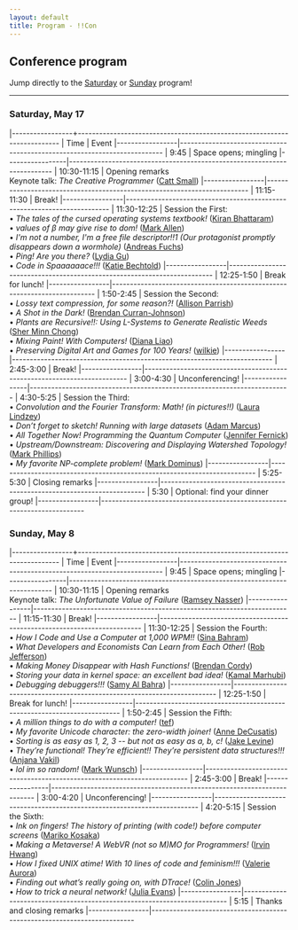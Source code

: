 ```yaml
---
layout: default
title: Program - !!Con
---
```

          
## Conference program

Jump directly to the [Saturday](#saturday) or [Sunday](#sunday) program!

---

<a name="saturday"></a>

### Saturday, May 17

<div class="scheduletable">

|-----------------+-------------------------------------------------------------------------
| Time            | Event
|-----------------|-------------------------------------------------------------------------
| 9:45            | Space opens; mingling
|-----------------|-------------------------------------------------------------------------
| 10:30-11:15     | Opening remarks <br /> Keynote talk: *The Creative Programmer* ([Catt Small](speakers.html#catt-small))
|-----------------|-------------------------------------------------------------------------
| 11:15-11:30     | Break!
|-----------------|-------------------------------------------------------------------------
| 11:30-12:25     | Session the First: <br /> &bull; *The tales of the cursed operating systems textbook!* ([Kiran Bhattaram](speakers.html#kiran-bhattaram))<br />&bull; *values of β may give rise to dom!* ([Mark Allen](speakers.html#mark-allen))<br />&bull; *I'm not a number, I'm a free file descriptor!!1 (Our protagonist promptly disappears down a wormhole)* ([Andreas Fuchs](speakers.html#andreas-fuchs))<br />&bull; *Ping! Are you there?* ([Lydia Gu](speakers.html#lydia-gu))<br />&bull; *Code in Spaaaaaace!!!* ([Katie Bechtold](speakers.html#katie-bechtold))
|-----------------|-------------------------------------------------------------------------
| 12:25-1:50      | Break for lunch!
|-----------------|-------------------------------------------------------------------------
| 1:50-2:45       | Session the Second: <br />&bull; *Lossy text compression, for some reason?!* ([Allison Parrish](speakers.html#allison-parrish))<br />&bull; *A Shot in the Dark!* ([Brendan Curran-Johnson](speakers.html#brendan-curran-johnson))<br />&bull; *Plants are Recursive!!: Using L-Systems to Generate Realistic Weeds* ([Sher Minn Chong](speakers.html#sher-minn-chong))<br />&bull; *Mixing Paint! With Computers!* ([Diana Liao](speakers.html#diana-liao))<br />&bull; *Preserving Digital Art and Games for 100 Years!* ([wilkie](speakers.html#wilkie))
|-----------------|-------------------------------------------------------------------------
| 2:45-3:00       | Break!
|-----------------|-------------------------------------------------------------------------
| 3:00-4:30       | Unconferencing!
|-----------------|-------------------------------------------------------------------------
| 4:30-5:25       | Session the Third: <br />&bull; *Convolution and the Fourier Transform: Math! (in pictures!!)* ([Laura Lindzey](speakers.html#laura-lindzey))<br />&bull; *Don’t forget to sketch! Running with large datasets* ([Adam Marcus](speakers.html#adam-marcus))<br />&bull; *All Together Now! Programming the Quantum Computer* ([Jennifer Fernick](speakers.html#jennifer-fernick))<br />&bull; *Upstream/Downstream: Discovering and Displaying Watershed Topology!* ([Mark Phillips](speakers.html#mark-phillips))<br />&bull; *My favorite NP-complete problem!* ([Mark Dominus](speakers.html#mark-dominus))
|-----------------|-------------------------------------------------------------------------
| 5:25-5:30       | Closing remarks
|-----------------|-------------------------------------------------------------------------
| 5:30            | Optional: find your dinner group!
|-----------------|-------------------------------------------------------------------------

</div>

<a name="sunday"></a>

### Sunday, May 8

<div class="scheduletable">

|-----------------+-------------------------------------------------------------------------
| Time            | Event
|-----------------|-------------------------------------------------------------------------
| 9:45            | Space opens; mingling
|-----------------|-------------------------------------------------------------------------
| 10:30-11:15     | Opening remarks <br /> Keynote talk: *The Unfortunate Value of Failure* ([Ramsey Nasser](speakers.html#ramsey-nasser))
|-----------------|-------------------------------------------------------------------------
| 11:15-11:30     | Break!
|-----------------|-------------------------------------------------------------------------
| 11:30-12:25     | Session the Fourth: <br />&bull; *How I Code and Use a Computer at 1,000 WPM!!* ([Sina Bahram](speakers.html#sina-bahram))<br />&bull; *What Developers and Economists Can Learn from Each Other!* ([Rob Jefferson](speakers.html#rob-jefferson))<br />&bull; *Making Money Disappear with Hash Functions!* ([Brendan Cordy](speakers.html#brendan-cordy))<br />&bull; *Storing your data in kernel space: an excellent bad idea!* ([Kamal Marhubi](speakers.html#kamal-marhubi))<br />&bull; *Debugging debuggers!!!* ([Samy Al Bahra](speakers.html#samy-al-bahra))
|-----------------|-------------------------------------------------------------------------
| 12:25-1:50      | Break for lunch!
|-----------------|-------------------------------------------------------------------------
| 1:50-2:45       | Session the Fifth: <br />&bull; *A million things to do with a computer!* ([tef](speakers.html#tef))<br />&bull; *My favorite Unicode character: the zero-width joiner!* ([Anne DeCusatis](speakers.html#anne-decusatis))<br />&bull; *Sorting is as easy as 1, 2, 3 -- but not as easy as a, b, c!* ([Jake Levine](speakers.html#jake-levine))<br />&bull; *They’re functional! They’re efficient!! They’re persistent data structures!!!* ([Anjana Vakil](speakers.html#anjana-vakil))<br />&bull; *lol im so random!* ([Mark Wunsch](speakers.html#mark-wunsch))
|-----------------|-------------------------------------------------------------------------
| 2:45-3:00       | Break!
|-----------------|-------------------------------------------------------------------------
| 3:00-4:20       | Unconferencing!
|-----------------|-------------------------------------------------------------------------
| 4:20-5:15       | Session the Sixth: <br />&bull; *Ink on fingers! The history of printing (with code!) before computer screens* ([Mariko Kosaka](speakers.html#mariko-kosaka))<br />&bull; *Making a Metaverse! A WebVR (not so M)MO for Programmers!* ([Irvin Hwang](speakers.html#irvin-hwang))<br />&bull; *How I fixed UNIX atime! With 10 lines of code and feminism!!!* ([Valerie Aurora](speakers.html#valerie-aurora))<br />&bull; _Finding out what’s *really* going on, with DTrace!_ ([Colin Jones](speakers.html#colin-jones))<br />&bull; *How to trick a neural network!* ([Julia Evans](speakers.html#julia-evans))
|-----------------|-------------------------------------------------------------------------
| 5:15            | Thanks and closing remarks
|-----------------|-------------------------------------------------------------------------

</div>
















